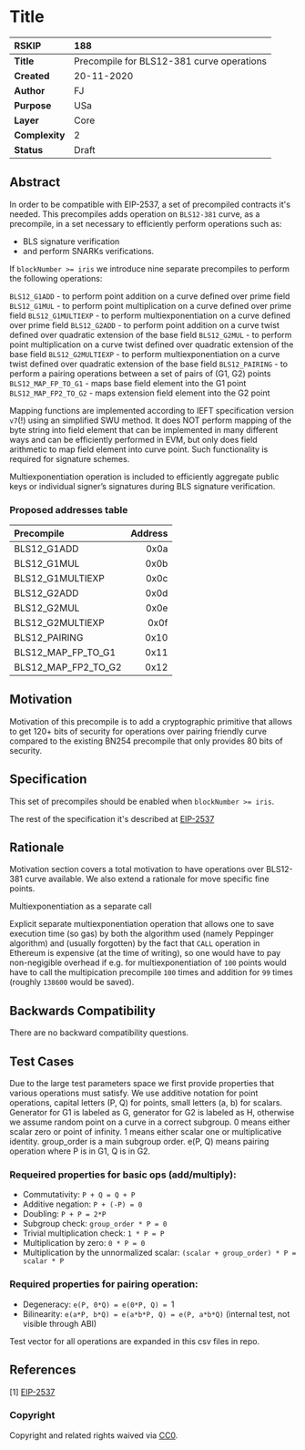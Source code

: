 # Title

|RSKIP          | 188 |
| :------------ |:-------------|
|**Title**      |Precompile for BLS12-381 curve operations |
|**Created**    |20-11-2020 |
|**Author**     |FJ |
|**Purpose**    |USa |
|**Layer**      |Core |
|**Complexity** |2 |
|**Status**     |Draft |

## Abstract

In order to be compatible with EIP-2537, a set of precompiled contracts it's needed. This precompiles adds operation on `BLS12-381` curve, as a precompile, in a set necessary to efficiently perform operations such as:
- BLS signature verification 
- and perform SNARKs verifications.

If `blockNumber >= iris` we introduce nine separate precompiles to perform the following operations:

`BLS12_G1ADD` - to perform point addition on a curve defined over prime field
`BLS12_G1MUL` - to perform point multiplication on a curve defined over prime field
`BLS12_G1MULTIEXP` - to perform multiexponentiation on a curve defined over prime field
`BLS12_G2ADD` - to perform point addition on a curve twist defined over quadratic extension of the base field
`BLS12_G2MUL` - to perform point multiplication on a curve twist defined over quadratic extension of the base field
`BLS12_G2MULTIEXP` - to perform multiexponentiation on a curve twist defined over quadratic extension of the base field
`BLS12_PAIRING` - to perform a pairing operations between a set of pairs of (G1, G2) points
`BLS12_MAP_FP_TO_G1` - maps base field element into the G1 point
`BLS12_MAP_FP2_TO_G2` - maps extension field element into the G2 point

Mapping functions are implemented according to IEFT specification version `v7`(!) using an simplified SWU method. It does NOT perform mapping of the byte string into field element that can be implemented in many different ways and can be efficiently performed in EVM, but only does field arithmetic to map field element into curve point. Such functionality is required for signature schemes.

Multiexponentiation operation is included to efficiently aggregate public keys or individual signer’s signatures during BLS signature verification.

### Proposed addresses table

| Precompile | Address |
| :-------------| -----:|
| BLS12_G1ADD | 0x0a | 
| BLS12_G1MUL | 0x0b |
| BLS12_G1MULTIEXP | 0x0c |
| BLS12_G2ADD | 0x0d |
| BLS12_G2MUL | 0x0e |
| BLS12_G2MULTIEXP | 0x0f |
| BLS12_PAIRING | 0x10 |
| BLS12_MAP_FP_TO_G1	| 0x11 |
| BLS12_MAP_FP2_TO_G2 | 0x12 |

## Motivation

Motivation of this precompile is to add a cryptographic primitive that allows to get 120+ bits of security for operations over pairing friendly curve compared to the existing BN254 precompile that only provides 80 bits of security.

## Specification

This set of precompiles should be enabled when `blockNumber >= iris`.

The rest of the specification it's described at [EIP-2537](https://eips.ethereum.org/EIPS/eip-2537)

## Rationale

Motivation section covers a total motivation to have operations over BLS12-381 curve available. We also extend a rationale for move specific fine points.

Multiexponentiation as a separate call

Explicit separate multiexponentiation operation that allows one to save execution time (so gas) by both the algorithm used (namely Peppinger algorithm) and (usually forgotten) by the fact that `CALL` operation in Ethereum is expensive (at the time of writing), so one would have to pay non-negigible overhead if e.g. for multiexponentiation of `100` points would have to call the multipication precompile `100` times and addition for `99` times (roughly `138600` would be saved).

## Backwards Compatibility

There are no backward compatibility questions.

## Test Cases

Due to the large test parameters space we first provide properties that various operations must satisfy. We use additive notation for point operations, capital letters (P, Q) for points, small letters (a, b) for scalars. Generator for G1 is labeled as G, generator for G2 is labeled as H, otherwise we assume random point on a curve in a correct subgroup. 0 means either scalar zero or point of infinity. 1 means either scalar one or multiplicative identity. group_order is a main subgroup order. e(P, Q) means pairing operation where P is in G1, Q is in G2.

### Requeired properties for basic ops (add/multiply):

- Commutativity: `P + Q = Q + P`
- Additive negation: `P + (-P) = 0`
- Doubling: `P + P = 2*P`
- Subgroup check: `group_order * P = 0`
- Trivial multiplication check: `1 * P = P`
- Multiplication by zero: `0 * P = 0`
- Multiplication by the unnormalized scalar: `(scalar + group_order) * P = scalar * P`

### Required properties for pairing operation:
- Degeneracy: `e(P, 0*Q) = e(0*P, Q) = `1
- Bilinearity: `e(a*P, b*Q) = e(a*b*P, Q) = e(P, a*b*Q)` (internal test, not visible through ABI)

Test vector for all operations are expanded in this csv files in repo.

## References

[1] [EIP-2537](https://eips.ethereum.org/EIPS/eip-2537)

### Copyright

Copyright and related rights waived via [CC0](https://creativecommons.org/publicdomain/zero/1.0/).
